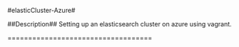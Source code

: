 #elasticCluster-Azure#

##Description##
Setting up an elasticsearch cluster on azure using vagrant.

===================================

